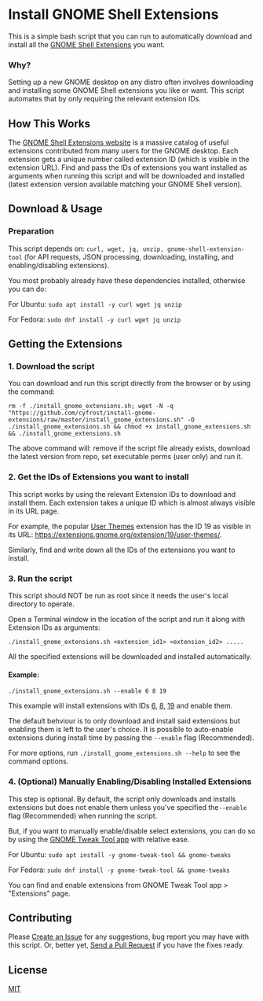 # Install GNOME Shell Extensions
This is a simple bash script that you can run to automatically download and install all the [GNOME Shell Extensions](https://extensions.gnome.org/) you want.

### Why?
Setting up a new GNOME desktop on any distro often involves downloading and installing some GNOME Shell extensions you like or want. This script automates that by only requiring the relevant extension IDs.

## How This Works

The [GNOME Shell Extensions website](https://extensions.gnome.org/) is a massive catalog of useful extensions contributed from many users for the GNOME desktop. Each extension gets a unique number called extension ID (which is visible in the extension URL). Find and pass the IDs of extensions you want installed as arguments when running this script and will be downloaded and installed (latest extension version available matching your GNOME Shell version).

## Download & Usage

### Preparation 

This script depends on: `curl, wget, jq, unzip, gnome-shell-extension-tool` (for API requests, JSON processing, downloading, installing, and enabling/disabling extensions).

You most probably already have these dependencies installed, otherwise you can do:

For Ubuntu: `sudo apt install -y curl wget jq unzip`

For Fedora: `sudo dnf install -y curl wget jq unzip`


## Getting the Extensions

### 1. Download the script

You can download and run this script directly from the browser or by using the command:

`rm -f ./install_gnome_extensions.sh; wget -N -q "https://github.com/cyfrost/install-gnome-extensions/raw/master/install_gnome_extensions.sh" -O ./install_gnome_extensions.sh && chmod +x install_gnome_extensions.sh && ./install_gnome_extensions.sh`

The above command will: remove if the script file already exists, download the latest version from repo, set executable perms (user only) and run it.

### 2. Get the IDs of Extensions you want to install

This script works by using the relevant Extension IDs to download and install them. Each extension takes a unique ID which is almost always visible in its URL page.

For example, the popular [User Themes](https://extensions.gnome.org/extension/19/user-themes/) extension has the ID 19 as visible in its URL: https://extensions.gnome.org/extension/19/user-themes/.

Similarly, find and write down all the IDs of the extensions you want to install.

### 3. Run the script

This script should NOT be run as root since it needs the user's local directory to operate.

Open a Terminal window in the location of the script and run it along with Extension IDs as arguments:

`./install_gnome_extensions.sh <extension_id1> <extension_id2> .....`

All the specified extensions will be downloaded and installed automatically.

#### Example:

`./install_gnome_extensions.sh --enable 6 8 19` 

This example will install extensions with IDs [6](https://extensions.gnome.org/extension/6/applications-menu/), [8](https://extensions.gnome.org/extension/8/places-status-indicator/), [19](https://extensions.gnome.org/extension/19/user-themes/) and enable them.

The default behviour is to only download and install said extensions but enabling them is left to the user's choice. It is possible to auto-enable extensions during install time by passing the `--enable` flag (Recommended).

For more options, run `./install_gnome_extensions.sh --help` to see the command options.


### 4. (Optional) Manually Enabling/Disabling Installed Extensions

This step is optional. By default, the script only downloads and installs extensions but does not enable them unless you've specified the`--enable` flag (Recommended) when running the script.

But, if you want to manually enable/disable select extensions, you can do so by using the [GNOME Tweak Tool app](https://linuxconfig.org/how-to-install-tweak-tool-on-ubuntu-18-04-bionic-beaver-linux) with relative ease.

For Ubuntu: `sudo apt install -y gnome-tweak-tool && gnome-tweaks`

For Fedora: `sudo dnf install -y gnome-tweak-tool && gnome-tweaks`

You can find and enable extensions from GNOME Tweak Tool app > "Extensions" page.

## Contributing

Please [Create an Issue](https://github.com/cyfrost/install-gnome-extensions/issues) for any suggestions, bug report you may have with this script. Or, better yet, [Send a Pull Request](https://github.com/cyfrost/install-gnome-extensions/pulls) if you have the fixes ready.

## License

[MIT](https://github.com/cyfrost/install-gnome-extensions/blob/master/LICENSE)

